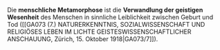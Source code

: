 
Die **menschliche Metamorphose** ist die **Verwandlung der geistigen Wesenheit** des Menschen in sinnliche Leiblichkeit zwischen Geburt und Tod ([[GA073 (7.) NATURERKENNTNIS, SOZIALWISSENSCHAFT UND RELIGIÖSES LEBEN IM LICHTE GEISTESWISSENSCHAFTLICHER ANSCHAUUNG, Zürich, 15. Oktober 1918|GA073/7]]).
